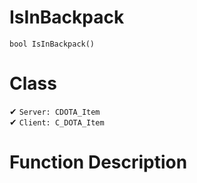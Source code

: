 # IsInBackpack
```
bool IsInBackpack()
```
# Class
✔ `Server: CDOTA_Item`  
✔ `Client: C_DOTA_Item`  

# Function Description


